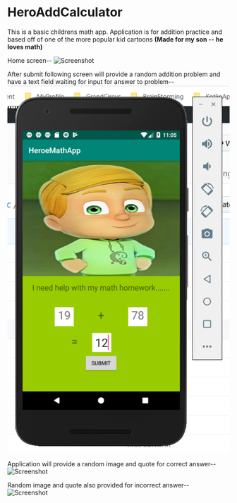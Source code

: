 # HeroAddCalculator

This is a basic childrens math app.
Application is for addition practice and based off of one of the more popular kid cartoons
**(Made for my son -- he loves math)**

Home screen--
![Screenshot](https://github.com/Marqueb82/HeroAddCalculator/blob/app/src/main/res/drawable/first_calc.png)

After submit following screen will provide a random addition problem and have a text field waiting for input
for answer to problem--
![Screenshot](https://github.com/Marqueb82/HeroAddCalculator/blob/master/app/src/main/res/drawable/second_calc.png)
 
Application will provide a random image and quote for correct answer--
![Screenshot](https://github.com/Marqueb82/HeroAddCalculator/blob/app/src/main/res/drawable/right_calc.png)
 
Random image and quote also provided for incorrect answer--
![Screenshot](https://github.com/Marqueb82/HeroAddCalculator/blob/app/src/main/res/drawable/wrong_calc.png)
